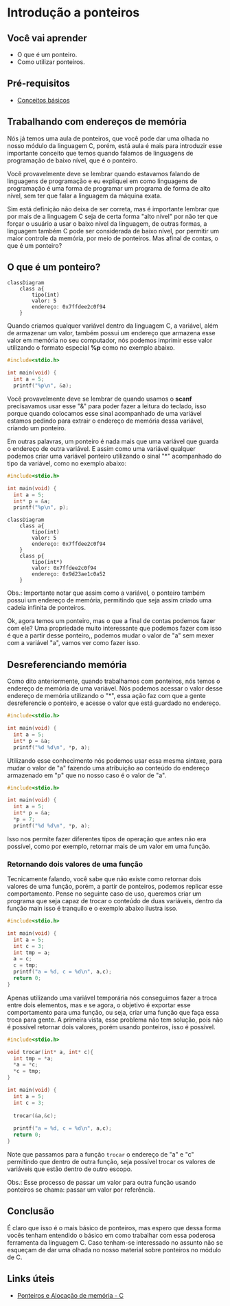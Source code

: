 # Introdução a ponteiros

## Você vai aprender

- O que é um ponteiro.
- Como utilizar ponteiros.

## Pré-requisitos

- [Conceitos básicos](../Parte1_Comecando_com_o_basico/README.md)

## Trabalhando com endereços de memória

Nós já temos uma aula de ponteiros, que você pode dar uma olhada no nosso módulo da linguagem C, porém, está aula é mais para introduzir esse importante conceito que temos quando falamos de linguagens de programação de baixo nível, que é o ponteiro.

Você provavelmente deve se lembrar quando estavamos falando de linguagens de programação e eu expliquei em como linguagens de programação é uma forma de programar um programa de forma de alto nível, sem ter que falar a linguagem da máquina exata. 

Sim está definição não deixa de ser correta, mas é importante lembrar que por mais de a linguagem C seja de certa forma "alto nível" por não ter que forçar o usuário a usar o baixo nível da linguagem, de outras formas, a linguagem também C pode ser considerada de baixo nível, por permitir um maior controle da memória, por meio de ponteiros. Mas afinal de contas, o que é um ponteiro?

## O que é um ponteiro?

```mermaid
classDiagram
    class a{
        tipo(int)
        valor: 5
        endereço: 0x7ffdee2c0f94
    }
``` 

Quando criamos qualquer variável dentro da linguagem C, a variável, além de armazenar um valor, também possui um endereço que armazena esse valor em memória no seu computador, nós podemos imprimir esse valor utilizando o formato especial **%p** como no exemplo abaixo.

```c
#include<stdio.h>

int main(void) {
  int a = 5;
  printf("%p\n", &a);
```

Você provavelmente deve se lembrar de quando usamos o **scanf** precisavamos usar esse "&" para poder fazer a leitura do teclado, isso porque quando colocamos esse sinal acompanhado de uma variável estamos pedindo para extrair o endereço de memória dessa variável, criando um ponteiro.

Em outras palavras, um ponteiro é nada mais que uma variável que guarda o endereço de outra variável. E assim como uma variável qualquer podemos criar uma variável ponteiro utilizando o sinal \"\*\" acompanhado do tipo da variável, como no exemplo abaixo:

```c
#include<stdio.h>

int main(void) {
  int a = 5;
  int* p = &a;
  printf("%p\n", p);
```

```mermaid
classDiagram
    class a{
        tipo(int)
        valor: 5
        endereço: 0x7ffdee2c0f94
    }
    class p{
        tipo(int*)
        valor: 0x7ffdee2c0f94
        endereço: 0x9d23ae1c0a52
    }
``` 

Obs.: Importante notar que assim como a variável, o ponteiro também possui um endereço de memória, permitindo que seja assim criado uma cadeia infinita de ponteiros.

Ok, agora temos um ponteiro, mas o que a final de contas podemos fazer com ele? Uma propriedade muito interessante que podemos fazer com isso é que a partir desse ponteiro,, podemos mudar o valor de "a" sem mexer com a variável "a", vamos ver como fazer isso.

## Desreferenciando memória

Como dito anteriormente, quando trabalhamos com ponteiros, nós temos o endereço de memória de uma variável. Nós podemos acessar o valor desse endereço de memória utilizando o \"\*\", essa ação faz com que a gente desreferencie o ponteiro, e acesse o valor que está guardado no endereço.

```c
#include<stdio.h>

int main(void) {
  int a = 5;
  int* p = &a;
  printf("%d %d\n", *p, a);
```

Utilizando esse conhecimento nós podemos usar essa mesma sintaxe, para mudar o valor de "a" fazendo uma atribuição ao conteúdo do endereço armazenado em "p" que no nosso caso é o valor de "a".

```c
#include<stdio.h>

int main(void) {
  int a = 5;
  int* p = &a;
  *p = 7;
  printf("%d %d\n", *p, a);
```

Isso nos permite fazer diferentes tipos de operação que antes não era possível, como por exemplo, retornar mais de um valor em uma função.

### Retornando dois valores de uma função

Tecnicamente falando, você sabe que não existe como retornar dois valores de uma função, porém, a partir de ponteiros, podemos replicar esse comportamento. Pense no seguinte caso de uso, queremos criar um programa que seja capaz de trocar o conteúdo de duas variáveis, dentro da função main isso é tranquilo e o exemplo abaixo ilustra isso.

```c
#include<stdio.h>

int main(void) {
  int a = 5;
  int c = 3;
  int tmp = a;
  a = c;
  c = tmp;
  printf("a = %d, c = %d\n", a,c);
  return 0;
}
``` 

Apenas utilizando uma variável temporária nós conseguimos fazer a troca entre dois elementos, mas e se agora, o objetivo é exportar esse comportamento para uma função, ou seja, criar uma função que faça essa troca para gente. A primeira vista, esse problema não tem solução, pois não é possível retornar dois valores, porém usando ponteiros, isso é possível.

```c
#include<stdio.h>

void trocar(int* a, int* c){
  int tmp = *a;
  *a = *c;
  *c = tmp;
}

int main(void) {
  int a = 5;
  int c = 3;
  
  trocar(&a,&c);
  
  printf("a = %d, c = %d\n", a,c);
  return 0;
}
```

Note que passamos para a função ```trocar``` o endereço de "a" e "c" permitindo que dentro de outra função, seja possível trocar os valores de variáveis que estão dentro de outro escopo.

Obs.: Esse processo de passar um valor para outra função usando ponteiros se chama: passar um valor por referência.

## Conclusão

É claro que isso é o mais básico de ponteiros, mas espero que dessa forma vocês tenham entendido o básico em como trabalhar com essa poderosa ferramenta da linguagem C. Caso tenham-se interessado no assunto não se esqueçam de dar uma olhada no nosso material sobre ponteiros no módulo de C.

## Links úteis

- [Ponteiros e Alocação de memória - C](https://github.com/Programando-o-Mundo/Microfundamentos-AEDs/blob/main/C/ponteiro/Ponteiro-e-aloca%C3%A7%C3%A3o-de-mem%C3%B3ria.md)
